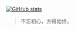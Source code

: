 [![GitHub stats](https://github-readme-stats.vercel.app/api?username=Lisboy777)](https://github.com/anuraghazra/github-readme-stats)

>不忘初心，方得始终。

